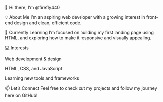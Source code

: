 👋 Hi there, I’m @firefly440

💡 About Me
I’m an aspiring web developer with a growing interest in front-end design and clean, efficient code.

🌱 Currently Learning
I’m focused on building my first landing page using HTML, and exploring how to make it responsive and visually appealing.

💻 Interests

Web development & design

HTML, CSS, and JavaScript

Learning new tools and frameworks

📫 Let’s Connect
Feel free to check out my projects and follow my journey here on GitHub!
